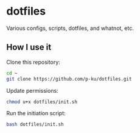 # dotfiles

Various configs, scripts, dotfiles, and whatnot, etc.

## How I use it
Clone this repository:
```bash
cd ~
git clone https://github.com/p-ku/dotfiles.git
```
Update permissions:
```bash
chmod u+x dotfiles/init.sh
```
Run the initiation script:
```bash
bash dotfiles/init.sh
```
